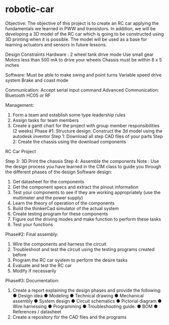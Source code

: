 # robotic-car

Objective: 
The objective of this project is to create an RC car applying the fundamentals we learned in
PWW and transistors. In addition, we will be developing a 3D model of the RC car which is
going to be constructed using 3D printing when it is possible. The model will be used as a base
for learning actuators and sensors in future lessons.

Design Constraints
Hardware :
2 wheel tank drive mode
Use small gear Motors less than 500 mA to drive your wheels
Chassis must be within 8 x 5 inches

Software:
Must be able to make swing and point turns
Variable speed drive system
Brake and coast mode

Communication:
Accept serial input command
Advanced Communication:
Bluetooth HC05 or RF



Management:
1. Form a team and establish some type leadership rules
2. Assign tasks for team members
3. Create a gantt chart for the project with group member responsibilities (2 weeks)
Phase #1:
Structure design:
Construct the 3d model using the autodesk inventor
Step 1: Download all step CAD files of your parts
Step 2: Create the chassis using the download components

RC Car Project

Step 3: 3D Print the chassis
Step 4: Assemble the components
Note : Use the design process you have learned in the CIM class to guide you through the
different phases of the design
Software design:

1. Get datasheet for the components
2. Get the component specs and extract the pinout information
3. Test your components to see if they are working appropriately (use the
multimeter and the power supply)
4. Learn the theory of operation of the components
5. Build the thinkerCad simulator of the actual system
6. Create testing program for these components
7. Figure out the driving modes and make function to perform these tasks
8. Test your functions

Phase#2:
Final assembly:

1. Wire the components and harness the circuit
2. Troubleshoot and test the circuit using the testing programs created before
3. Program the RC car system to perform the desire tasks
4. Evaluate and test the RC car
5. Modify if necessarily

Phase#3:
Documentation:
1. Create a report explaining the design phases and provide the following:
● Design idea
● Modeling
● Technical drawing
● Mechanical assembly
● System design
● Circuit schematics
● Pictorial diagram
● Wire harnessing
● Programming
● Troubleshooting guide.
● BOM
● References / datasheet
2. Create a repository for the CAD files and the programs

